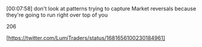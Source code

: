 

[00:07:58]
don't look at patterns trying to capture Market reversals because they're going
 to run right over top of you

206



[https://twitter.com/LumiTraders/status/1681656100230184961]

